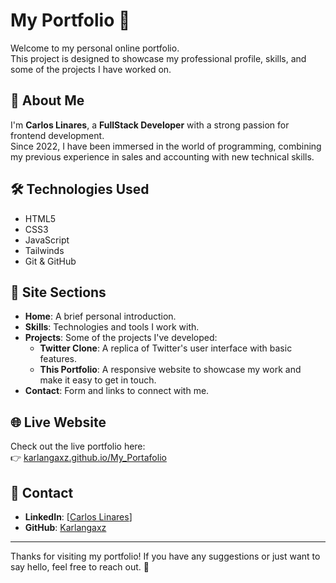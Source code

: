 # My Portfolio 🚀

Welcome to my personal online portfolio.  
This project is designed to showcase my professional profile, skills, and some of the projects I have worked on.

## 🌟 About Me

I'm **Carlos Linares**, a **FullStack Developer** with a strong passion for frontend development.  
Since 2022, I have been immersed in the world of programming, combining my previous experience in sales and accounting with new technical skills.

## 🛠️ Technologies Used

- HTML5
- CSS3
- JavaScript
- Tailwinds
- Git & GitHub

## 📂 Site Sections

- **Home**: A brief personal introduction.
- **Skills**: Technologies and tools I work with.
- **Projects**: Some of the projects I've developed:
  - **Twitter Clone**: A replica of Twitter's user interface with basic features.
  - **This Portfolio**: A responsive website to showcase my work and make it easy to get in touch.
- **Contact**: Form and links to connect with me.

## 🌐 Live Website

Check out the live portfolio here:  
👉 [karlangaxz.github.io/My_Portafolio](https://karlangaxz.github.io/My_Portafolio/)

## 📩 Contact
- **LinkedIn**: [[Carlos Linares](https://www.linkedin.com/in/carlosjlinares/)]
- **GitHub**: [Karlangaxz](https://github.com/Karlangaxz)

---

Thanks for visiting my portfolio! If you have any suggestions or just want to say hello, feel free to reach out. 🚀
